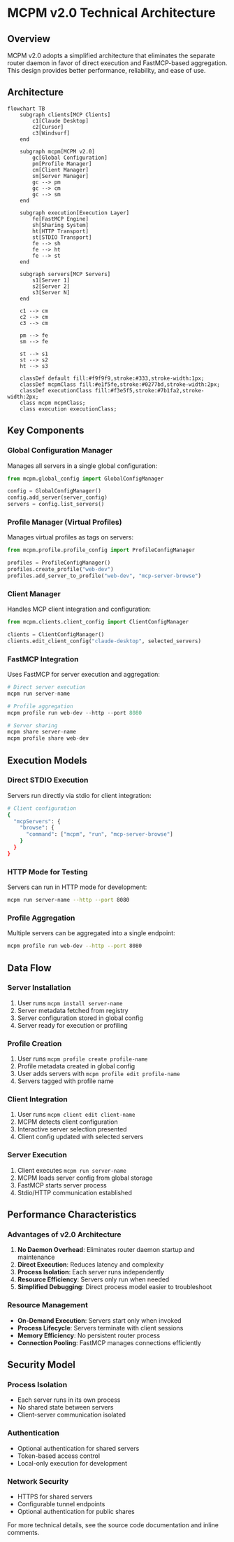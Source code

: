 # MCPM v2.0 Technical Architecture

## Overview

MCPM v2.0 adopts a simplified architecture that eliminates the separate router daemon in favor of direct execution and FastMCP-based aggregation. This design provides better performance, reliability, and ease of use.

## Architecture

```mermaid
flowchart TB
    subgraph clients[MCP Clients]
        c1[Claude Desktop]
        c2[Cursor]
        c3[Windsurf]
    end
    
    subgraph mcpm[MCPM v2.0]
        gc[Global Configuration]
        pm[Profile Manager]
        cm[Client Manager]
        sm[Server Manager]
        gc --> pm
        gc --> cm
        gc --> sm
    end
    
    subgraph execution[Execution Layer]
        fe[FastMCP Engine]
        sh[Sharing System]
        ht[HTTP Transport]
        st[STDIO Transport]
        fe --> sh
        fe --> ht
        fe --> st
    end
    
    subgraph servers[MCP Servers]
        s1[Server 1]
        s2[Server 2]
        s3[Server N]
    end
    
    c1 --> cm
    c2 --> cm
    c3 --> cm
    
    pm --> fe
    sm --> fe
    
    st --> s1
    st --> s2
    ht --> s3
    
    classDef default fill:#f9f9f9,stroke:#333,stroke-width:1px;
    classDef mcpmClass fill:#e1f5fe,stroke:#0277bd,stroke-width:2px;
    classDef executionClass fill:#f3e5f5,stroke:#7b1fa2,stroke-width:2px;
    class mcpm mcpmClass;
    class execution executionClass;
```

## Key Components

### Global Configuration Manager

Manages all servers in a single global configuration:

```python
from mcpm.global_config import GlobalConfigManager

config = GlobalConfigManager()
config.add_server(server_config)
servers = config.list_servers()
```

### Profile Manager (Virtual Profiles)

Manages virtual profiles as tags on servers:

```python
from mcpm.profile.profile_config import ProfileConfigManager

profiles = ProfileConfigManager()
profiles.create_profile("web-dev")
profiles.add_server_to_profile("web-dev", "mcp-server-browse")
```

### Client Manager

Handles MCP client integration and configuration:

```python
from mcpm.clients.client_config import ClientConfigManager

clients = ClientConfigManager()
clients.edit_client_config("claude-desktop", selected_servers)
```

### FastMCP Integration

Uses FastMCP for server execution and aggregation:

```python
# Direct server execution
mcpm run server-name

# Profile aggregation
mcpm profile run web-dev --http --port 8080

# Server sharing
mcpm share server-name
mcpm profile share web-dev
```

## Execution Models

### Direct STDIO Execution

Servers run directly via stdio for client integration:

```bash
# Client configuration
{
  "mcpServers": {
    "browse": {
      "command": ["mcpm", "run", "mcp-server-browse"]
    }
  }
}
```

### HTTP Mode for Testing

Servers can run in HTTP mode for development:

```bash
mcpm run server-name --http --port 8080
```

### Profile Aggregation

Multiple servers can be aggregated into a single endpoint:

```bash
mcpm profile run web-dev --http --port 8080
```

## Data Flow

### Server Installation
1. User runs `mcpm install server-name`
2. Server metadata fetched from registry
3. Server configuration stored in global config
4. Server ready for execution or profiling

### Profile Creation
1. User runs `mcpm profile create profile-name`
2. Profile metadata created in global config
3. User adds servers with `mcpm profile edit profile-name`
4. Servers tagged with profile name

### Client Integration
1. User runs `mcpm client edit client-name`
2. MCPM detects client configuration
3. Interactive server selection presented
4. Client config updated with selected servers

### Server Execution
1. Client executes `mcpm run server-name`
2. MCPM loads server config from global storage
3. FastMCP starts server process
4. Stdio/HTTP communication established

## Performance Characteristics

### Advantages of v2.0 Architecture

1. **No Daemon Overhead**: Eliminates router daemon startup and maintenance
2. **Direct Execution**: Reduces latency and complexity
3. **Process Isolation**: Each server runs independently
4. **Resource Efficiency**: Servers only run when needed
5. **Simplified Debugging**: Direct process model easier to troubleshoot

### Resource Management

- **On-Demand Execution**: Servers start only when invoked
- **Process Lifecycle**: Servers terminate with client sessions
- **Memory Efficiency**: No persistent router process
- **Connection Pooling**: FastMCP manages connections efficiently

## Security Model

### Process Isolation
- Each server runs in its own process
- No shared state between servers
- Client-server communication isolated

### Authentication
- Optional authentication for shared servers
- Token-based access control
- Local-only execution for development

### Network Security
- HTTPS for shared servers
- Configurable tunnel endpoints
- Optional authentication for public shares

For more technical details, see the source code documentation and inline comments.